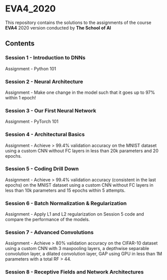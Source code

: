 # EVA4_2020 

This repository contains the solutions to the assignments of the course **EVA4** 2020 version conducted by **The School of AI**

## Contents

### Session 1 - Introduction to DNNs

Assignment - Python 101 

### Session 2 - Neural Architecture

Assignment - Make one change in the model such that it goes up to 97% within 1 epoch!

### Session 3 - Our First Neural Network

Assignment - PyTorch 101

### Session 4 - Architectural Basics

Assignment - Achieve > 99.4% validation accuracy on the MNIST dataset using a custom CNN without FC layers in less than 20k parameters and 20 epochs.

### Session 5 - Coding Drill Down

Assignment - Achieve > 99.4% validation accuracy (consistent in the last epochs) on the MNIST dataset using a custom CNN without FC layers in less than 10k parameters and 15 epochs within 5 attempts.

### Session 6 - Batch Normalization & Regularization
Assignment - Apply L1 and L2 regularization on Session 5 code and compare the performance of the models.

### Session 7 - Advanced Convolutions
Assignment - Achieve > 80% validation accuracy on the CIFAR-10 dataset using a custom CNN with 3 maxpooling layers, a depthwise separable convolution layer, a dilated convolution layer, GAP using GPU in less than 1M parameters with a total RF > 44.  

### Session 8 - Receptive Fields and Network Architectures


